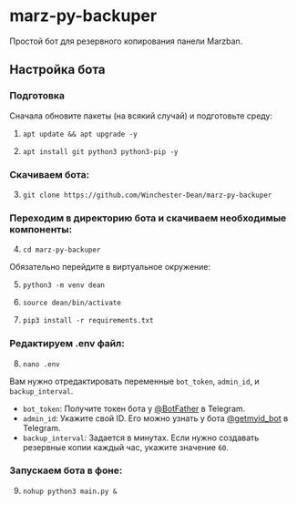 # marz-py-backuper

Простой бот для резервного копирования панели Marzban.

## Настройка бота

### Подготовка

Сначала обновите пакеты (на всякий случай) и подготовьте среду:

1.  <pre><code>apt update && apt upgrade -y</code></pre>
2.  <pre><code>apt install git python3 python3-pip -y</code></pre>

### Скачиваем бота:

3.  <pre><code>git clone https://github.com/Winchester-Dean/marz-py-backuper</code></pre>

### Переходим в директорию бота и скачиваем необходимые компоненты:

4.  <pre><code>cd marz-py-backuper</code></pre>

Обязательно перейдите в виртуальное окружение:

5.  <pre><code>python3 -m venv dean</code></pre>
6.  <pre><code>source dean/bin/activate</code></pre>
7.  <pre><code>pip3 install -r requirements.txt</code></pre>

### Редактируем .env файл:

8.  <pre><code>nano .env</code></pre>

Вам нужно отредактировать переменные `bot_token`, `admin_id`, и `backup_interval`.

*   `bot_token`: Получите токен бота у [@BotFather](https://t.me/BotFather) в Telegram.
*   `admin_id`: Укажите свой ID. Его можно узнать у бота [@getmyid_bot](https://t.me/getmyid_bot) в Telegram.
*   `backup_interval`: Задается в минутах. Если нужно создавать резервные копии каждый час, укажите значение `60`.

### Запускаем бота в фоне:

9.  <pre><code>nohup python3 main.py &</code></pre>
